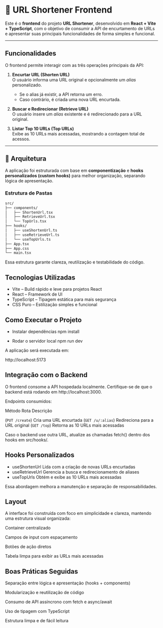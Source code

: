 # 🔗 URL Shortener Frontend

Este é o **frontend** do projeto **URL Shortener**, desenvolvido em **React + Vite + TypeScript**, com o objetivo de consumir a API de encurtamento de URLs e apresentar suas principais funcionalidades de forma simples e funcional.

---

## Funcionalidades

O frontend permite interagir com as três operações principais da API:

1. **Encurtar URL (Shorten URL)**  
   O usuário informa uma URL original e opcionalmente um _alias_ personalizado.

   - Se o alias já existir, a API retorna um erro.
   - Caso contrário, é criada uma nova URL encurtada.

2. **Buscar e Redirecionar (Retrieve URL)**  
   O usuário insere um _alias_ existente e é redirecionado para a URL original.

3. **Listar Top 10 URLs (Top URLs)**  
   Exibe as 10 URLs mais acessadas, mostrando a contagem total de acessos.

---

## 🧠 Arquitetura

A aplicação foi estruturada com base em **componentização** e **hooks personalizados (custom hooks)** para melhor organização, separando lógica de apresentação.

### Estrutura de Pastas

```bash
src/
├── components/
│   ├── ShortenUrl.tsx
│   ├── RetrieveUrl.tsx
│   └── TopUrls.tsx
├── hooks/
│   ├── useShortenUrl.ts
│   ├── useRetrieveUrl.ts
│   └── useTopUrls.ts
├── App.tsx
├── App.css
└── main.tsx
```

Essa estrutura garante clareza, reutilização e testabilidade do código.

## Tecnologias Utilizadas

- Vite – Build rápido e leve para projetos React
- React – Framework de UI
- TypeScript – Tipagem estática para mais segurança
- CSS Puro – Estilização simples e funcional

## Como Executar o Projeto

- Instalar dependências
  npm install

- Rodar o servidor local
  npm run dev

A aplicação será executada em:

http://localhost:5173

## Integração com o Backend

O frontend consome a API hospedada localmente.
Certifique-se de que o backend está rodando em http://localhost:3000.

Endpoints consumidos:

Método Rota Descrição

(`PUT /create`) Cria uma URL encurtada
(`GET /u/:alias`) Redireciona para a URL original
(`GET /top`) Retorna as 10 URLs mais acessadas

Caso o backend use outra URL, atualize as chamadas fetch() dentro dos hooks em src/hooks/.

## Hooks Personalizados

- useShortenUrl Lida com a criação de novas URLs encurtadas
- useRetrieveUrl Gerencia a busca e redirecionamento de aliases
- useTopUrls Obtém e exibe as 10 URLs mais acessadas

Essa abordagem melhora a manutenção e separação de responsabilidades.

## Layout

A interface foi construída com foco em simplicidade e clareza, mantendo uma estrutura visual organizada:

Container centralizado

Campos de input com espaçamento

Botões de ação diretos

Tabela limpa para exibir as URLs mais acessadas

## Boas Práticas Seguidas

Separação entre lógica e apresentação (hooks + components)

Modularização e reutilização de código

Consumo de API assíncrono com fetch e async/await

Uso de tipagem com TypeScript

Estrutura limpa e de fácil leitura
